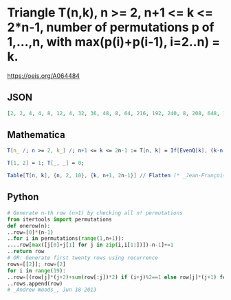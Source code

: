 # Triangle T\(n,k\), n \>\= 2, n\+1 <\= k <\= 2\*n\-1, number of permutations p of 1,\.\.\.,n, with max\(p\(i\)\+p\(i\-1\), i\=2\.\.n\) \= k\.
https://oeis.org/A064484
## JSON
```JSON
[2, 2, 4, 4, 8, 12, 4, 32, 36, 48, 8, 64, 216, 192, 240, 8, 208, 648, 1536, 1200, 1440, 16, 416, 3024, 6144, 12000, 8640, 10080, 16, 1280, 9072, 37632, 60000, 103680, 70560, 80640, 32, 2560, 38880, 150528, 456000, 622080, 987840, 645120, 725760]
```
## Mathematica
```Mathematica
T[n_ /; n >= 2, k_] /; n+1 <= k <= 2n-1 := T[n, k] = If[EvenQ[k], (k-n)* T[n-1, k-1], (k-n+1)*T[n-1, k-1] + 2*Sum[T[n-1, i], {i, n, k-2}]];
```
```Mathematica
T[1, 2] = 1; T[_, _] = 0;
```
```Mathematica
Table[T[n, k], {n, 2, 10}, {k, n+1, 2n-1}] // Flatten (* _Jean-François Alcover_, Jul 19 2022 *)
```
## Python
```Python
# Generate n-th row (n>1) by checking all n! permutations
from itertools import permutations
def onerow(n):
..row=[0]*(n-1)
..for i in permutations(range(1,n+1)):
....row[max([j[0]+j[1] for j in zip(i,i[1:])])-n-1]+=1
..return row
# OR: Generate first twenty rows using recurrence
rows=[[2]]; row=[2]
for i in range(19):
..row=[(row[j]*(j+2)+sum(row[:j])*2) if (i+j)%2==1 else row[j]*(j+1) for j in range(i+1)]+[row[-1]*(i+2)]
..rows.append(row)
# _Andrew Woods_, Jun 18 2013
```

